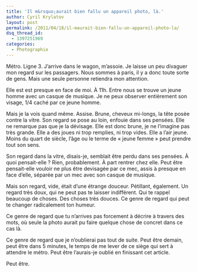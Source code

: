 ```yaml
---
title: 'Il m&rsquo;aurait bien fallu un appareil photo, là.'
author: Cyril Krylatov
layout: post
permalink: /2011/04/18/il-maurait-bien-fallu-un-appareil-photo-la/
dsq_thread_id:
  - 1397251969
categories:
  - Photographie
---
```

Métro. Ligne 3. J&rsquo;arrive dans le wagon, m&rsquo;assoie. Je laisse un peu divaguer mon regard sur les passagers. Nous sommes à paris, il y a donc toute sorte de gens. Mais une seule personne retiendra mon attention.

Elle est est presque en face de moi. À 11h. Entre nous se trouve un jeune homme avec un casque de musique. Je ne peux observer entièrement son visage, 1/4 caché par ce jeune homme.

Mais je la vois quand même. Assise. Brune, cheveux mi-longs, la tête posée contre la vitre. Son regard se pose au loin, enfouie dans ses pensées. Elle ne remarque pas que je la dévisage. Elle est donc brune, je ne l&rsquo;imagine pas très grande. Elle a des joues ni trop remplies, ni trop vides. Elle a l&rsquo;air jeune. Moins du quart de siècle, l&rsquo;âge ou le terme de &laquo;&nbsp;jeune femme&nbsp;&raquo; peut prendre tout son sens.

Son regard dans la vitre, disais-je, semblait être perdu dans ses pensées. À quoi pensait-elle ? Rien, probablement. À part rentrer chez elle. Peut être pensait-elle vouloir ne plus être devisagée par ce mec, assis à presque en face d&rsquo;elle, séparée par un mec avec son casque de musique.

Mais son regard, vide, était d&rsquo;une étrange douceur. Pétillant, également. Un regard très doux, qui ne peut pas te laisser indifférent. Qui te rappel beaucoup de choses. Des choses très douces. Ce genre de regard qui peut te changer radicalement ton humeur. 

Ce genre de regard que tu n&rsquo;arrives pas forcement à décrire à travers des mots, où seule la photo aurait pu faire quelque chose de concret dans ce cas là. 

Ce genre de regard que je n&rsquo;oublierai pas tout de suite. Peut être demain, peut être dans 5 minutes, le temps de me lever de ce siège qui sert à attendre le métro. Peut être l&rsquo;aurais-je oublié en finissant cet article.

Peut être.